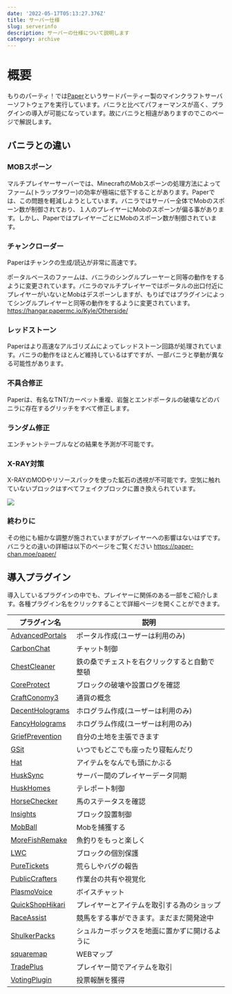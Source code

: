```yaml
---
date: '2022-05-17T05:13:27.376Z'
title: サーバー仕様
slug: serverinfo
description: サーバーの仕様について説明します
category: archive
---
```

# 概要

もりのパーティ！では[Paper](https://papermc.io/)というサードパーティー製のマインクラフトサーバーソフトウェアを実行しています。バニラと比べてパフォーマンスが高く、プラグインの導入が可能になっています。故にバニラと相違がありますのでこのページで解説します。

## バニラとの違い

### MOBスポーン

マルチプレイヤーサーバーでは、MinecraftのMobスポーンの処理方法によってファーム(トラップタワー)の効率が極端に低下することがあります。Paperでは、この問題を軽減しようとしています。バニラではサーバー全体でMobのスポーン数が制御されており、１人のプレイヤーにMobのスポーンが偏る事があります。しかし、PaperではプレイヤーごとにMobのスポーン数が制御されています。

### チャンクローダー

Paperはチャンクの生成/読込が非常に高速です。

ポータルベースのファームは、バニラのシングルプレーヤーと同等の動作をするように変更されています。バニラのマルチプレイヤーではポータルの出口付近にプレイヤーがいないとMobはデスポーンしますが、もりぱではプラグインによってシングルプレイヤーと同等の動作をするように変更されています。
https://hangar.papermc.io/Kyle/Otherside/

### レッドストーン

Paperはより高速なアルゴリズムによってレッドストーン回路が処理されています。バニラの動作をほとんど維持しているはずですが、一部バニラと挙動が異なる可能性があります。

### 不具合修正

Paperは、有名なTNT/カーペット重複、岩盤とエンドポータルの破壊などのバニラに存在するグリッチをすべて修正します。

### ランダム修正

エンチャントテーブルなどの結果を予測が不可能です。

### X-RAY対策

X-RAYのMODやリソースパックを使った鉱石の透視が不可能です。空気に触れていないブロックはすべてフェイクブロックに置き換えられています。

<!--StartFragment-->

![](https://cdn.discordapp.com/attachments/576354121142108170/1209240770691862549/2024-02-20_05.44.19.png?ex=65ef6eba&is=65dcf9ba&hm=8dd3e722ca401acb2e29a2d219226ccd5d8ee1d49032ae21140ac85f37794260&)

<!--EndFragment-->

### 終わりに

その他にも細かな調整が施されていますがプレイヤーへの影響はないはずです。
バニラとの違いの詳細は以下のページをご覧ください
https://paper-chan.moe/paper/

## 導入プラグイン

導入しているプラグインの中でも、プレイヤーに関係のある一部をご紹介します。各種プラグイン名をクリックすることで詳細ページを開くことができます。

| プラグイン名                                                                                                                                       | 説明                      |
| -------------------------------------------------------------------------------------------------------------------------------------------- | ----------------------- |
| [AdvancedPortals](https://modrinth.com/plugin/advanced-portals)                                                                              | ポータル作成(ユーザーは利用のみ)       |
| [CarbonChat](https://modrinth.com/plugin/carbon)                                                                                             | チャット制御                  |
| [ChestCleaner](https://www.spigotmc.org/resources/chestcleaner-sorting-plugin-api.40313/)                                                    | 鉄の桑でチェストを右クリックすると自動で整頓  |
| [CoreProtect](https://docs.coreprotect.net/)                                                                                                 | ブロックの破壊や設置ログを確認         |
| [CraftConomy3](https://github.com/pavog/craftconomy3)                                                                                        | 通貨の概念                   |
| [DecentHolograms](https://wiki.decentholograms.eu/)                                                                                          | ホログラム作成(ユーザーは利用のみ)      |
| [FancyHolograms](https://fancymcplugins.github.io/docs/fancyholograms.html)                                                                  | ホログラム作成(ユーザーは利用のみ)      |
| [GriefPrevention](https://docs.griefprevention.com/)                                                                                         | 自分の土地を主張できます            |
| [GSit](https://www.spigotmc.org/resources/gsit-modern-sit-seat-and-chair-lay-and-crawl-plugin-1-13-1-20-4.62325/)                            | いつでもどこでも座ったり寝転んだり       |
| [Hat](https://www.spigotmc.org/resources/hat.33980/)                                                                                         | アイテムをなんでも頭にかぶる          |
| [HuskSync](https://william278.net/project/husksync)                                                                                          | サーバー間のプレイヤーデータ同期        |
| [HuskHomes](https://william278.net/project/huskhomes)                                                                                        | テレポート制御                 |
| [HorseChecker](https://github.com/tyonakaisan/HorseChecker-v2)                                                                               | 馬のステータスを確認              |
| [Insights](https://www.spigotmc.org/resources/insights-super-configurable-region-limits-asynchronous-scans-1-19-2.56489/)                    | ブロック設置制御                |
| [MobBall](https://github.com/NamiUni/MobBall)                                                                                                | Mobを捕獲する                |
| [MoreFishRemake](https://github.com/NamiUni/MoreFishRemake-WIP)                                                                              | 魚釣りをもっと楽しく              |
| [LWC](https://www.spigotmc.org/resources/lwc-extended.69551/)                                                                                | ブロックの個別保護               |
| [PureTickets](https://github.com/broccolai/tickets/wiki)                                                                                     | 荒らしやバグの報告               |
| [PublicCrafters](https://github.com/BananaPuncher714/PublicCrafters)                                                                         | 作業台の共有や視覚化              |
| [PlasmoVoice](https://plasmovoice.com/)                                                                                                      | ボイスチャット                 |
| [QuickShopHikari](https://ghost-chu.github.io/QuickShop-Hikari-Documents/)                                                                   | プレイヤーとアイテムを取引する為のショップ   |
| [RaceAssist](<>)                                                                                                                             | 競馬をする事ができます。まだまだ開発途中    |
| [ShulkerPacks](https://www.spigotmc.org/resources/shulker-backpacks-1-13-1-19.67466/)                                                        | シュルカーボックスを地面に置かずに開けるように |
| [squaremap](https://modrinth.com/plugin/squaremap)                                                                                           | WEBマップ                  |
| [TradePlus](https://www.spigotmc.org/resources/trade-%E2%9C%B1-trade-items-money-tokens-protection-blocks-and-more-in-an-elegant-gui.23138/) | プレイヤー間でアイテムを取引          |
| [VotingPlugin](https://github.com/BenCodez/VotingPlugin/wiki)                                                                                | 投票報酬を獲得                 |
